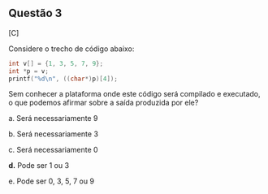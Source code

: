 

## Questão 3
[C]

Considere o trecho de código abaixo:
```c
int v[] = {1, 3, 5, 7, 9};
int *p = v;
printf("%d\n", ((char*)p)[4]);
```
Sem conhecer a plataforma onde este código será compilado e executado, o que podemos afirmar sobre a saída produzida por ele?

a. Será necessariamente 9

b. Será necessariamente 3

c. Será necessariamente 0

**d.** Pode ser 1 ou 3

e. Pode ser 0, 3, 5, 7 ou 9



